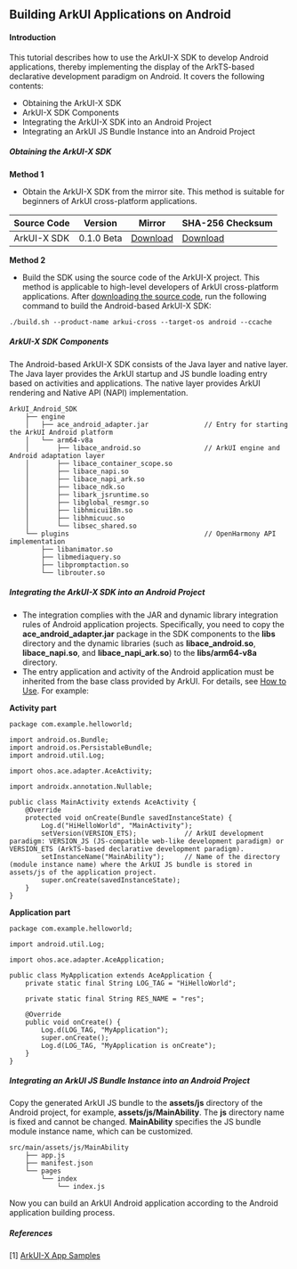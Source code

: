 ## Building ArkUI Applications on Android

#### Introduction

This tutorial describes how to use the ArkUI-X SDK to develop Android applications, thereby implementing the display of the ArkTS-based declarative development paradigm on Android. It covers the following contents:

* Obtaining the ArkUI-X SDK
* ArkUI-X SDK Components
* Integrating the ArkUI-X SDK into an Android Project
* Integrating an ArkUI JS Bundle Instance into an Android Project

##### Obtaining the ArkUI-X SDK

**Method 1**

* Obtain the ArkUI-X SDK from the mirror site. This method is suitable for beginners of ArkUI cross-platform applications.

| Source Code                            | Version| Mirror| SHA-256 Checksum|
| ------------------------------------ | ------------ | ------------ | ---------------- |
| ArkUI-X SDK | 0.1.0 Beta    | [Download]()    | [Download]()|

**Method 2**

* Build the SDK using the source code of the ArkUI-X project. This method is applicable to high-level developers of ArkUI cross-platform applications. After [downloading the source code](../../framework-dev/quick-start/readme.md), run the following command to build the Android-based ArkUI-X SDK:

```
./build.sh --product-name arkui-cross --target-os android --ccache
```

##### ArkUI-X SDK Components

The Android-based ArkUI-X SDK consists of the Java layer and native layer. The Java layer provides the ArkUI startup and JS bundle loading entry based on activities and applications. The native layer provides ArkUI rendering and Native API (NAPI) implementation.

```
ArkUI_Android_SDK
    ├── engine
    │   ├── ace_android_adapter.jar              // Entry for starting the ArkUI Android platform
    │   └── arm64-v8a
    │       ├── libace_android.so                // ArkUI engine and Android adaptation layer
    │       ├── libace_container_scope.so
    │       ├── libace_napi.so
    │       ├── libace_napi_ark.so
    │       ├── libace_ndk.so
    │       ├── libark_jsruntime.so
    │       ├── libglobal_resmgr.so
    │       ├── libhmicui18n.so
    │       ├── libhmicuuc.so
    │       └── libsec_shared.so
    └── plugins                                  // OpenHarmony API implementation
        ├── libanimator.so
        ├── libmediaquery.so
        ├── libpromptaction.so
        └── librouter.so
```

##### Integrating the ArkUI-X SDK into an Android Project

* The integration complies with the JAR and dynamic library integration rules of Android application projects. Specifically, you need to copy the **ace_android_adapter.jar** package in the SDK components to the **libs** directory and the dynamic libraries (such as **libace_android.so**, **libace_napi.so**, and **libace_napi_ark.so**) to the **libs/arm64-v8a** directory.
* The entry application and activity of the Android application must be inherited from the base class provided by ArkUI. For details, see [How to Use](https://gitee.com/arkui-x/arkui_for_android/blob/master/README-EN.md#how-to-use). For example:

**Activity part**

```
package com.example.helloworld;

import android.os.Bundle;
import android.os.PersistableBundle;
import android.util.Log;

import ohos.ace.adapter.AceActivity;

import androidx.annotation.Nullable;

public class MainActivity extends AceActivity {
    @Override
    protected void onCreate(Bundle savedInstanceState) {
        Log.d("HiHelloWorld", "MainActivity");
        setVersion(VERSION_ETS);            // ArkUI development paradigm: VERSION_JS (JS-compatible web-like development paradigm) or VERSION_ETS (ArkTS-based declarative development paradigm).
        setInstanceName("MainAbility");     // Name of the directory (module instance name) where the ArkUI JS bundle is stored in assets/js of the application project.
        super.onCreate(savedInstanceState);
    }
}
```

**Application part**

```
package com.example.helloworld;

import android.util.Log;

import ohos.ace.adapter.AceApplication;

public class MyApplication extends AceApplication {
    private static final String LOG_TAG = "HiHelloWorld";

    private static final String RES_NAME = "res";

    @Override
    public void onCreate() {
        Log.d(LOG_TAG, "MyApplication");
        super.onCreate();
        Log.d(LOG_TAG, "MyApplication is onCreate");
    }
}
```

##### Integrating an ArkUI JS Bundle Instance into an Android Project

Copy the generated ArkUI JS bundle to the **assets/js** directory of the Android project, for example, **assets/js/MainAbility**. The **js** directory name is fixed and cannot be changed. **MainAbility** specifies the JS bundle module instance name, which can be customized.

```
src/main/assets/js/MainAbility
    ├── app.js
    ├── manifest.json
    └── pages
        └── index
            └── index.js
```

Now you can build an ArkUI Android application according to the Android application building process.

##### References

[1] [ArkUI-X App Samples](https://gitee.com/arkui-x/samples)